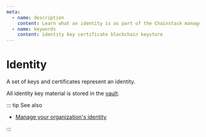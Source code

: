 ```yaml
---
meta:
  - name: description
    content: Learn what an identity is as part of the Chainstack managed blockchain services.
  - name: keywords
    content: identity key certificate blockchain keystore
---
```


# Identity

A set of keys and certificates represent an identity.

All identity key material is stored in the [vault](/glossary/vault).

::: tip See also

* [Manage your organization's identity](/platform/manage-your-organization-identity)

:::
